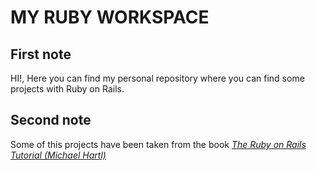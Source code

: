 # MY RUBY WORKSPACE

## First note

HI!, Here you can find my personal repository where you can find some projects with Ruby on Rails.

## Second note
Some of this projects have been taken from the book 
[*The Ruby on Rails Tutorial (Michael Hartl)*](https://archive.org/details/6th-edition-michael-hartl-the-ruby-on-rails-tutorial-2020)
